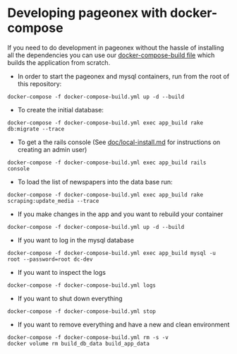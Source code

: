 # Developing pageonex with docker-compose

If you need to do development in pageonex without the hassle of installing all the dependencies you can use our [docker-compose-build file](/docker-compose-build.yml) which builds the application from scratch.

* In order to start the pageonex and mysql containers, run from the root of this repository:
```
docker-compose -f docker-compose-build.yml up -d --build
```

* To create the initial database:
```
docker-compose -f docker-compose-build.yml exec app_build rake db:migrate --trace
```

* To get a the rails console (See [doc/local-install.md](/doc/local-install.md#process) for instructions on creating an admin user)
```
docker-compose -f docker-compose-build.yml exec app_build rails console
```

* To load the list of newspapers into the data base run:
```
docker-compose -f docker-compose-build.yml exec app_build rake scraping:update_media --trace
```

* If you make changes in the app and you want to rebuild your container
```
docker-compose -f docker-compose-build.yml up -d --build
```

* If you want to log in the mysql database
```
docker-compose -f docker-compose-build.yml exec app_build mysql -u root --password=root dc-dev
```

* If you want to inspect the logs
```
docker-compose -f docker-compose-build.yml logs
```

* If you want to shut down everything
```
docker-compose -f docker-compose-build.yml stop
```

* If you want to remove everything and have a new and clean environment
```
docker-compose -f docker-compose-build.yml rm -s -v
docker volume rm build_db_data build_app_data
```
